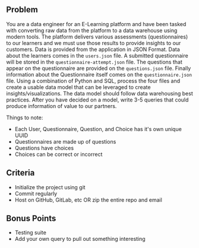 ## Problem

You are a data engineer for an E-Learning platform and have been tasked with converting raw data from the platform to a data warehouse using modern tools.
The platform delivers various assessments (questionnaires) to our learners and we must use those results to provide insights to our customers.
Data is provided from the application in JSON Format. Data about the learners comes in the `users.json` file.  A submitted questionnaire will be stored in the `questionnaire-attempt.json` file. The questions that appear on the questionnaire
are provided on the `questions.json` file. Finally information about the Questionnaire itself comes on the `questionnaire.json` file. 
Using a combination of Python and SQL, process the four files and create a usable data model that can be leveraged to create insights/visualizations.  The data model should follow data warehousing best practices.
After you have decided on a model, write 3-5 queries that could produce information of value to our partners.

Things to note:
- Each User, Questionnaire, Question, and Choice has it's own unique UUID
- Questionnaires are made up of questions
- Questions have choices
- Choices can be correct or incorrect

## Criteria
- Initialize the project using git
- Commit regularly
- Host on GitHub, GitLab, etc OR zip the entire repo and email

## Bonus Points
- Testing suite
- Add your own query to pull out something interesting